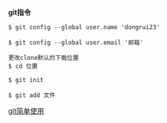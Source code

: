 
**git指令**

```git
$ git config --global user.name 'dongrui23' 

$ git config --global user.email '邮箱' 

更改clone默认的下载位置
$ cd 位置 

$ git init

$ git add 文件	
```

[git简单使用](http://www.bootcss.com/p/git-guide/)